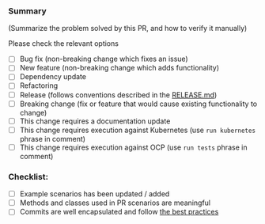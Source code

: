 ### Summary

(Summarize the problem solved by this PR, and how to verify it manually)

Please check the relevant options

- [ ] Bug fix (non-breaking change which fixes an issue)
- [ ] New feature (non-breaking change which adds functionality)
- [ ] Dependency update
- [ ] Refactoring
- [ ] Release (follows conventions described in the [RELEASE.md](https://github.com/quarkus-qe/quarkus-test-framework/blob/main/RELEASE.md))
- [ ] Breaking change (fix or feature that would cause existing functionality to change)
- [ ] This change requires a documentation update
- [ ] This change requires execution against Kubernetes (use `run kubernetes` phrase in comment)
- [ ] This change requires execution against OCP (use `run tests` phrase in comment)

### Checklist:
- [ ] Example scenarios has been updated / added
- [ ] Methods and classes used in PR scenarios are meaningful
- [ ] Commits are well encapsulated and follow [the best practices](https://cbea.ms/git-commit/)